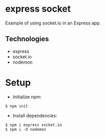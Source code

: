 # express socket

Example of using socket.io in an Express app.

## Technologies

- express
- socket.io
- nodemon

# Setup

- Initialize npm:

```
$ npm init
```

- Install dependencies:

```
$ npm i express socket.io
$ npm i -D nodemon
```
